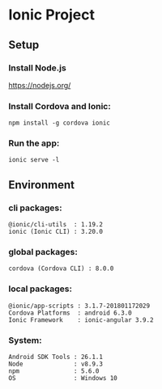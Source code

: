 # Ionic Project

## Setup
### Install Node.js
https://nodejs.org/

### Install Cordova and Ionic:
```
npm install -g cordova ionic
```

### Run the app:
```
ionic serve -l
```
## Environment
### cli packages:
    @ionic/cli-utils  : 1.19.2
    ionic (Ionic CLI) : 3.20.0

### global packages:

    cordova (Cordova CLI) : 8.0.0

### local packages:

    @ionic/app-scripts : 3.1.7-201801172029
    Cordova Platforms  : android 6.3.0
    Ionic Framework    : ionic-angular 3.9.2

### System:

    Android SDK Tools : 26.1.1
    Node              : v8.9.3
    npm               : 5.6.0
    OS                : Windows 10
